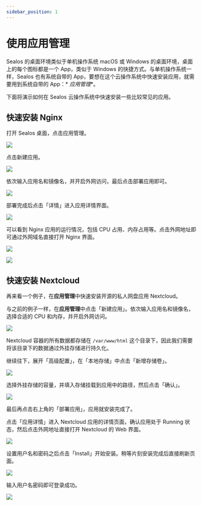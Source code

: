 ```yaml
---
sidebar_position: 1
---
```


# 使用应用管理

Sealos 的桌面环境类似于单机操作系统 macOS 或 Windows 的桌面环境，桌面上的每个图标都是一个 App，类似于 Windows
的快捷方式。与单机操作系统一样，Sealos 也有系统自带的 App，要想在这个云操作系统中快速安装应用，就需要用到系统自带的 App：*
*应用管理**。

下面将演示如何在 Sealos 云操作系统中快速安装一些比较常见的应用。

## 快速安装 Nginx

打开 Sealos 桌面，点击应用管理。

![](./images/use-app-launchpad-1.png)

点击新建应用。

![](./images/use-app-launchpad-2.png)

依次输入应用名和镜像名，并开启外网访问，最后点击部署应用即可。

![](./images/use-app-launchpad-3.png)

部署完成后点击「详情」进入应用详情界面。

![](./images/use-app-launchpad-4.png)

可以看到 Nginx 应用的运行情况，包括 CPU 占用、内存占用等。点击外网地址即可通过外网域名直接打开 Nginx 界面。

![](./images/use-app-launchpad-5.png)

![](./images/use-app-launchpad-6.png)

## 快速安装 Nextcloud

再来看一个例子，在**应用管理**中快速安装开源的私人网盘应用 Nextcloud。

与之前的例子一样，在**应用管理**中点击「新建应用」。依次输入应用名和镜像名，选择合适的 CPU 和内存，并开启外网访问。

![](./images/use-app-launchpad-7.png)

Nextcloud 容器的所有数据都存储在 `/var/www/html` 这个目录下，因此我们需要将该目录下的数据通过外挂存储进行持久化。

继续往下，展开「高级配置」，在「本地存储」中点击「新增存储卷」。

![](./images/use-app-launchpad-8.png)

选择外挂存储的容量，并填入存储挂载到应用中的路径，然后点击「确认」。

![](./images/use-app-launchpad-9.png)

最后再点击右上角的「部署应用」，应用就安装完成了。

点击「应用详情」进入 Nextcloud 应用的详情页面，确认应用处于 Running 状态，然后点击外网地址直接打开 Nextcloud 的 Web 界面。

![](./images/use-app-launchpad-10.png)

设置用户名和密码之后点击「Install」开始安装。稍等片刻安装完成后直接刷新页面。

![](./images/use-app-launchpad-11.png)

输入用户名密码即可登录成功。

![](./images/use-app-launchpad-12.png)